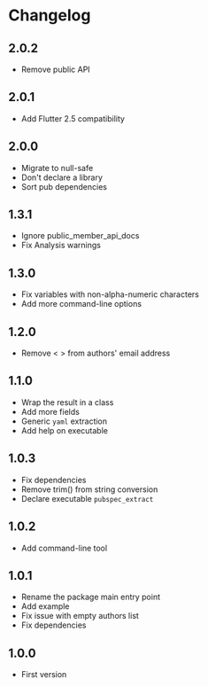 # Changelog

## 2.0.2

- Remove public API

## 2.0.1

- Add Flutter 2.5 compatibility

## 2.0.0

- Migrate to null-safe
- Don't declare a library
- Sort pub dependencies

## 1.3.1

- Ignore public_member_api_docs
- Fix Analysis warnings

## 1.3.0

- Fix variables with non-alpha-numeric characters
- Add more command-line options

## 1.2.0

- Remove < > from authors' email address

## 1.1.0

- Wrap the result in a class
- Add more fields
- Generic `yaml` extraction
- Add help on executable

## 1.0.3

- Fix dependencies
- Remove trim() from string conversion
- Declare executable `pubspec_extract`

## 1.0.2

- Add command-line tool

## 1.0.1

- Rename the package main entry point
- Add example
- Fix issue with empty authors list
- Fix dependencies

## 1.0.0

- First version
